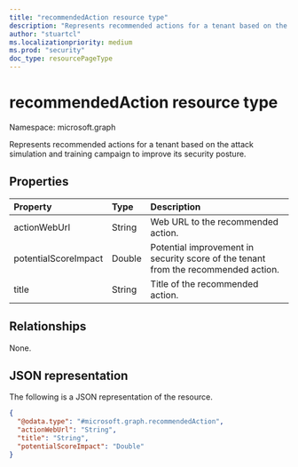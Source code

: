 ```yaml
---
title: "recommendedAction resource type"
description: "Represents recommended actions for a tenant based on the attack simulation and training campaign to improve its security posture."
author: "stuartcl"
ms.localizationpriority: medium
ms.prod: "security"
doc_type: resourcePageType
---
```


# recommendedAction resource type

Namespace: microsoft.graph

Represents recommended actions for a tenant based on the attack simulation and training campaign to improve its security posture.

## Properties
|Property|Type|Description|
|:---|:---|:---|
|actionWebUrl|String|Web URL to the recommended action.|
|potentialScoreImpact|Double|Potential improvement in security score of the tenant from the recommended action.|
|title|String|Title of the recommended action.|

## Relationships
None.

## JSON representation
The following is a JSON representation of the resource.
<!-- {
  "blockType": "resource",
  "@odata.type": "microsoft.graph.recommendedAction"
}
-->
``` json
{
  "@odata.type": "#microsoft.graph.recommendedAction",
  "actionWebUrl": "String",
  "title": "String",
  "potentialScoreImpact": "Double"
}
```

